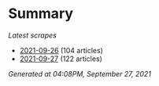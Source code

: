 # Summary
*Latest scrapes*
* [2021-09-26](https://github.com/nuuuwan/news_lk/blob/data/news_lk.2021-09-26.json) (104 articles)
* [2021-09-27](https://github.com/nuuuwan/news_lk/blob/data/news_lk.2021-09-27.json) (122 articles)

*Generated at 04:08PM, September 27, 2021*
